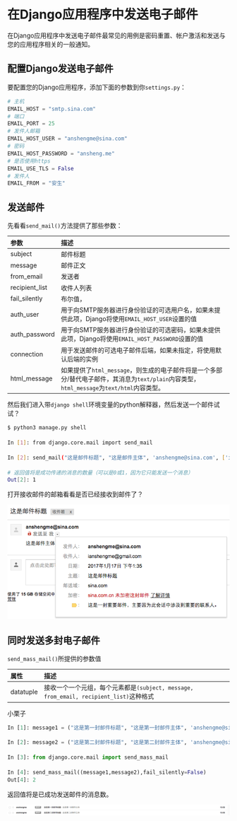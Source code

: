 # 在Django应用程序中发送电子邮件

在Django应用程序中发送电子邮件最常见的用例是密码重置、帐户激活和发送与您的应用程序相关的一般通知。

## 配置Django发送电子邮件

要配置您的Django应用程序，添加下面的参数到你`settings.py`：

```python
# 主机
EMAIL_HOST = "smtp.sina.com"
# 端口
EMAIL_PORT = 25
# 发件人邮箱
EMAIL_HOST_USER = "anshengme@sina.com"
# 密码
EMAIL_HOST_PASSWORD = "ansheng.me"
# 是否使用https
EMAIL_USE_TLS = False
# 发件人
EMAIL_FROM = "安生"
```

## 发送邮件

先看看`send_mail()`方法提供了那些参数：

|参数|描述|
|:--|:--|
|subject|邮件标题|
|message|邮件正文|
|from_email|发送者|
|recipient_list|收件人列表|
|fail_silently|布尔值，|
|auth_user|用于向SMTP服务器进行身份验证的可选用户名，如果未提供此项，Django将使用`EMAIL_HOST_USER`设置的值|
|auth_password|用于向SMTP服务器进行身份验证的可选密码，如果未提供此项，Django将使用`EMAIL_HOST_PASSWORD`设置的值|
|connection|用于发送邮件的可选电子邮件后端，如果未指定，将使用默认后端的实例|
|html_message|如果提供了`html_message`，则生成的电子邮件将是一个多部分/替代电子邮件，其消息为`text/plain`内容类型，`html_message`为`text/html`内容类型。|

然后我们进入带`django shell`环境变量的python解释器，然后发送一个邮件试试？

```bash
$ python3 manage.py shell

In [1]: from django.core.mail import send_mail

In [2]: send_mail("这是邮件标题", "这是邮件主体", 'anshengme@sina.com', ['ianshengme@gmail.com'])

# 返回值将是成功传递的消息的数量（可以是0或1，因为它只能发送一个消息）
Out[2]: 1
```

打开接收邮件的邮箱看看是否已经接收到邮件了？


![email](../images/2017/01/1484632642.png "email")

## 同时发送多封电子邮件

`send_mass_mail()`所提供的参数值

|属性|描述|
|:--|:--|
|datatuple|接收一个一个元组，每个元素都是`(subject, message, from_email, recipient_list)`这种格式|

小栗子

```python
In [1]: message1 = ("这是第一封邮件标题", "这是第一封邮件主体", 'anshengme@sina.com', ['ianshengme@gmail.com'])

In [2]: message2 = ("这是第二封邮件标题", "这是第二封邮件主体", 'anshengme@sina.com', ['ianshengme@gmail.com'])

In [3]: from django.core.mail import send_mass_mail

In [4]: send_mass_mail((message1,message2),fail_silently=False)
Out[4]: 2
```

返回值将是已成功发送邮件的消息数。


![send-email](../images/2017/01/1484632655.png "send-email")

